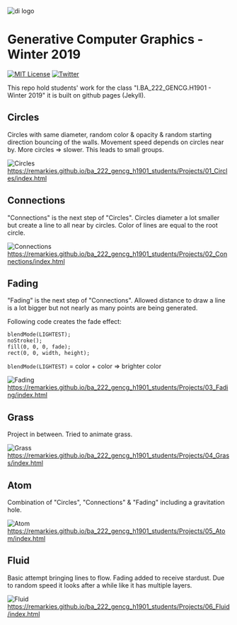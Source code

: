 ![di logo](https://raw.githubusercontent.com/digitalideation/ba_222_gencg_h1901/master/docs/assets/images/di-logo-small.jpg "di logo")

# Generative Computer Graphics - Winter 2019

[![MIT License](https://img.shields.io/badge/license-MIT-blue.svg)](http://opensource.org/licenses/MIT)
[![Twitter](https://img.shields.io/twitter/url/https/github.com/webslides/webslides.svg?style=social)](https://twitter.com/digideation)

This repo hold students' work for the class "I.BA_222_GENCG.H1901 - Winter 2019" it is built on github pages (Jekyll).

## Circles

Circles with same diameter, random color & opacity & random starting direction bouncing of the walls. Movement speed depends on circles near by.
More circles => slower. This leads to small groups.

![Circles](https://i.ibb.co/D9NGQ2X/Bildschirmfoto-2019-12-17-um-00-50-19.png)
https://remarkies.github.io/ba_222_gencg_h1901_students/Projects/01_Circles/index.html

## Connections

"Connections" is the next step of "Circles". Circles diameter a lot smaller but create a line to all near by circles. Color of lines are equal to the root circle.

![Connections](https://i.ibb.co/z2G5X7v/Bildschirmfoto-2019-12-17-um-00-50-34.png)
https://remarkies.github.io/ba_222_gencg_h1901_students/Projects/02_Connections/index.html

## Fading

"Fading" is the next step of "Connections". Allowed distance to draw a line is a lot bigger but not nearly as many points are being generated.

Following code creates the fade effect:
```
blendMode(LIGHTEST);
noStroke();
fill(0, 0, 0, fade);
rect(0, 0, width, height);
```
`blendMode(LIGHTEST)` = color + color => brighter color

![Fading](https://i.ibb.co/3W5bkCM/Bildschirmfoto-2019-12-17-um-00-51-08.png)
https://remarkies.github.io/ba_222_gencg_h1901_students/Projects/03_Fading/index.html

## Grass

Project in between. Tried to animate grass.

![Grass](https://i.ibb.co/nj6NZRX/Bildschirmfoto-2019-12-17-um-00-51-20.png)
https://remarkies.github.io/ba_222_gencg_h1901_students/Projects/04_Grass/index.html

## Atom

Combination of "Circles", "Connections" & "Fading" including a gravitation hole.

![Atom](https://i.ibb.co/Tq6v6s9/Bildschirmfoto-2019-12-17-um-00-51-27.png)
https://remarkies.github.io/ba_222_gencg_h1901_students/Projects/05_Atom/index.html

## Fluid

Basic attempt bringing lines to flow. Fading added to receive stardust. Due to random speed it looks after a while like it has multiple layers.

![Fluid](https://i.ibb.co/fptY1C6/Bildschirmfoto-2019-12-17-um-00-51-40.png)
https://remarkies.github.io/ba_222_gencg_h1901_students/Projects/06_Fluid/index.html
